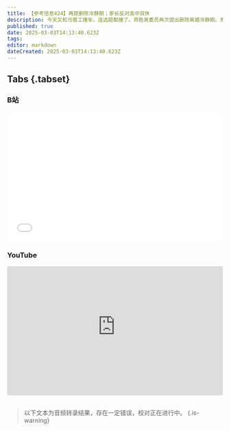 ```yaml
---
title: 【参考信息424】再提删除冷静期；家长反对高中双休
description: 今天又和马督工撞车，连选题都撞了。蒋胜男委员再次提出删除离婚冷静期。贵州64岁产妇生子，是贵州有分娩记录以来最高纪录。多地推出“妈妈岗”“生育友好岗”，但岗位设置合理性和可持续性的争议不断。这个学期开始，各地高中高一高二双休，取消晚自习，不强制早读，但遭到部分家长反对。日本公务员试行“做四休三”，但好像吸引力不大。美国华盛顿州提出数据资源税；AI时代越来越多人被排除出生产过程，分配问题怎么解决？
published: true
date: 2025-03-03T14:13:40.623Z
tags: 
editor: markdown
dateCreated: 2025-03-03T14:13:40.623Z
---
```


## Tabs {.tabset}
### B站
<div style="position: relative; padding: 30% 45%;">
<iframe style="position: absolute; width: 100%; height: 100%; left: 0; top: 0;" src="//player.bilibili.com/player.html?&bvid=BV1fM9zYEEtS&page=1&as_wide=1&high_quality=1&danmaku=1&autoplay=0" scrolling="no" border="0" frameborder="no" framespacing="0" allowfullscreen="true"></iframe>
</div>

### YouTube
<div style="position: relative; padding: 30% 45%;">
<iframe style="position: absolute; top: 0; left: 0; width: 100%; height: 100%;" src="https://www.youtube-nocookie.com/embed/YouTubeVID" title="YouTube video player" frameborder="0" allow="accelerometer; autoplay; clipboard-write; encrypted-media; gyroscope; picture-in-picture" allowfullscreen></iframe>
</div>

## 

> 以下文本为音频转录结果，存在一定错误，校对正在进行中。
{.is-warning}

